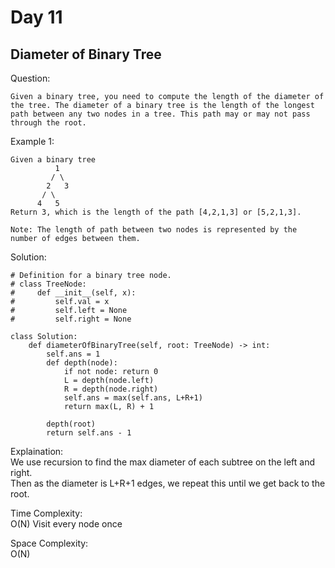 # Day 11

## Diameter of Binary Tree

Question:  
```
Given a binary tree, you need to compute the length of the diameter of the tree. The diameter of a binary tree is the length of the longest path between any two nodes in a tree. This path may or may not pass through the root.
```

Example 1:  
```
Given a binary tree
          1
         / \
        2   3
       / \     
      4   5 
Return 3, which is the length of the path [4,2,1,3] or [5,2,1,3].

Note: The length of path between two nodes is represented by the number of edges between them.
```

Solution: 

```python3
# Definition for a binary tree node.
# class TreeNode:
#     def __init__(self, x):
#         self.val = x
#         self.left = None
#         self.right = None

class Solution:
    def diameterOfBinaryTree(self, root: TreeNode) -> int:
        self.ans = 1
        def depth(node):
            if not node: return 0
            L = depth(node.left)
            R = depth(node.right)
            self.ans = max(self.ans, L+R+1)
            return max(L, R) + 1

        depth(root)
        return self.ans - 1
```

Explaination:  
We use recursion to find the max diameter of each subtree on the left and right.  
Then as the diameter is L+R+1 edges, we repeat this until we get back to the root.

Time Complexity:  
O(N) Visit every node once

Space Complexity:  
O(N)

